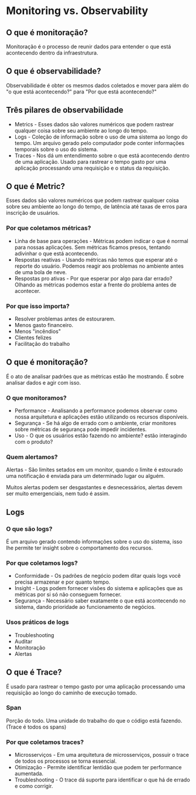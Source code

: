 
# Monitoring vs. Observability

## O que é monitoração?

Monitoração é o processo de reunir dados para entender o que está acontecendo dentro da infraestrutura.

## O que é observabilidade?

Observabilidade é obter os mesmos dados coletados e mover para além do "o que está acontecendo?" para "Por que está acontecendo?"

## Três pilares de observabilidade

- Metrics - Esses dados são valores numéricos que podem rastrear qualquer coisa sobre seu ambiente ao longo do tempo.
- Logs - Coleção de informação sobre o uso de uma sistema ao longo do tempo. Um arquivo gerado pelo computador pode conter informações temporais sobre o uso do sistema.
- Traces - Nos dá um entendimento sobre o que está acontecendo dentro de uma aplicação. Usado para rastrear o tempo gasto por uma aplicação processando uma requisição e o status da requisição.

## O que é Metric?

Esses dados são valores numéricos que podem rastrear qualquer coisa sobre seu ambiente ao longo do tempo, de latência até taxas de erros para inscrição de usuários.

### Por que coletamos métricas?

- Linha de base para operações - Métricas podem indicar o que é normal para nossas aplicações. Sem métricas ficamos presos, tentando adivinhar o que está acontecendo.
- Respostas reativas - Usando métricas não temos que esperar até o reporte do usuário. Podemos reagir aos problemas no ambiente antes de uma bola de neve.
- Respostas pro ativas - Por que esperar por algo para dar errado? Olhando as métricas podemos estar a frente do problema antes de acontecer.

### Por que isso importa?

- Resolver problemas antes de estourarem.
- Menos gasto financeiro.
- Menos "incêndios"
- Clientes felizes
- Facilitação do trabalho


## O que é monitoração?

É o ato de analisar padrões que as métricas estão lhe mostrando. É sobre analisar dados e agir com isso.

### O que monitoramos?

- Performance - Analisando a performance podemos observar como nossa arquitetura e aplicações estão utilizando os recursos disponíveis.
- Segurança - Se há algo de errado com o ambiente, criar monitores sobre métricas de segurança pode impedir incidentes.
- Uso - O que os usuários estão fazendo no ambiente? estão interagindo com o produto?

### Quem alertamos?

Alertas - São limites setados em um monitor, quando o limite é estourado uma notificação é enviada para um determinado lugar ou alguém.

Muitos alertas podem ser desgastantes e desnecessários, alertas devem ser muito emergenciais, nem tudo é assim.

## Logs

### O que são logs?

É um arquivo gerado contendo informações sobre o uso do sistema, isso lhe permite ter insight sobre o comportamento dos recursos.

### Por que coletamos logs?

- Conformidade - Os padrões de negócio podem ditar quais logs você precisa armazenar e por quanto tempo.
- Insight - Logs podem fornecer visões do sistema e aplicações que as métricas por si só não conseguem fornecer.
- Segurança - Necessário saber exatamente o que está acontecendo no sistema, dando prioridade ao funcionamento de negócios.

### Usos práticos de logs

- Troubleshooting
- Auditar
- Monitoração
- Alertas

## O que é Trace?

É usado para rastrear o tempo gasto por uma aplicação processando uma requisição ao longo do caminho de execução tomado.

### Span

Porção do todo. Uma unidade do trabalho do que o código está fazendo. (Trace é todos os spans)

### Por que coletamos traces?

- Microsserviços - Em uma arquitetura de microsserviços, possuir o trace de todos os processos se torna essencial.
- Otimização - Permite identificar lentidão que podem ter performance aumentada.
- Troubleshooting - O trace dá suporte para identificar o que há de errado e como corrigir.